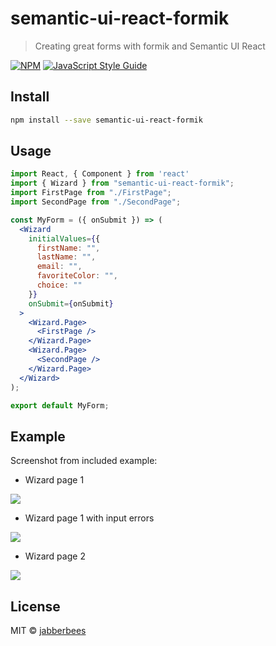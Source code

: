 # semantic-ui-react-formik

> Creating great forms with formik and Semantic UI React

[![NPM](https://img.shields.io/npm/v/semantic-ui-react-formik.svg)](https://www.npmjs.com/package/semantic-ui-react-formik) [![JavaScript Style Guide](https://img.shields.io/badge/code_style-standard-brightgreen.svg)](https://standardjs.com)

## Install

```bash
npm install --save semantic-ui-react-formik
```

## Usage

```jsx
import React, { Component } from 'react'
import { Wizard } from "semantic-ui-react-formik";
import FirstPage from "./FirstPage";
import SecondPage from "./SecondPage";

const MyForm = ({ onSubmit }) => (
  <Wizard
    initialValues={{
      firstName: "",
      lastName: "",
      email: "",
      favoriteColor: "",
      choice: ""
    }}
    onSubmit={onSubmit}
  >
    <Wizard.Page>
      <FirstPage />
    </Wizard.Page>
    <Wizard.Page>
      <SecondPage />
    </Wizard.Page>
  </Wizard>
);

export default MyForm;
```

## Example

Screenshot from included example:

  * Wizard page 1
  
<img src="https://raw.githubusercontent.com/jabberbees/semantic-ui-react-formik/master/doc/wizard-page1.png"/>

  * Wizard page 1 with input errors
  
<img src="https://raw.githubusercontent.com/jabberbees/semantic-ui-react-formik/master/doc/wizard-page1-errors.png"/>

  * Wizard page 2
  
<img src="https://raw.githubusercontent.com/jabberbees/semantic-ui-react-formik/master/doc/wizard-page2.png"/>

## License

MIT © [jabberbees](https://github.com/jabberbees)
